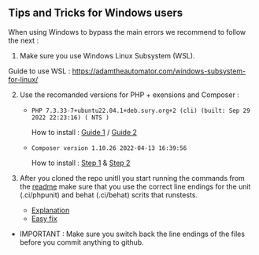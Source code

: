 
Tips and Tricks for Windows users
---------------------------------

When using Windows to bypass the main errors we recommend to follow the next :

1. Make sure you use Windows Linux Subsystem (WSL).

  Guide to use WSL : https://adamtheautomator.com/windows-subsystem-for-linux/

2. Use the recomanded versions for PHP + exensions and Composer :

   * `PHP 7.3.33-7+ubuntu22.04.1+deb.sury.org+2 (cli) (built: Sep 29 2022 22:23:16) ( NTS )`
     
     How to install : [Guide 1](https://5balloons.info/how-to-install-php-v-7-3-on-ubuntu-20-04) / [Guide 2](https://computingforgeeks.com/how-to-install-php-ubuntu-debian/) 
     
   * `Composer version 1.10.26 2022-04-13 16:39:56`
     
     How to install : [Step 1](https://getcomposer.org/download/) & [Step 2](https://serverpilot.io/docs/how-to-downgrade-to-composer-version-1/)
 
 3. After you cloned the repo unitll you start running the commands from the [readme](https://github.com/elifesciences/journal/blob/develop/README.md) make sure that you use the correct line endings for the unit (.ci/phpunit) and behat (.ci/behat) scrits that runstests.
 
    * [Explanation](https://stackoverflow.com/a/71209401)
    * [Easy fix](https://stackoverflow.com/a/71731542)
   * IMPORTANT : Make sure you switch back the line endings of the files before you commit anything to github.

